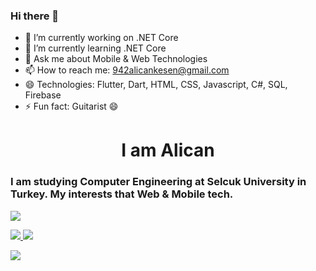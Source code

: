 ### Hi there 👋

<!--
**kesenalican/kesenalican** is a ✨ _special_ ✨ repository because its `README.md` (this file) appears on your GitHub profile.

Here are some ideas to get you started:
-->
- 🔭 I’m currently working on .NET Core
- 🌱 I’m currently learning .NET Core
- 💬 Ask me about Mobile & Web Technologies
- 📫 How to reach me: 942alicankesen@gmail.com
- 😄 Technologies: Flutter, Dart, HTML, CSS, Javascript, C#, SQL, Firebase
- ⚡ Fun fact: Guitarist 😄
<h1 align="center"> I am Alican </h1>

<h3 align=”center”> I am studying Computer Engineering at Selcuk University in Turkey. My interests that Web & Mobile tech. </h3>
<p align=”center”>
<img src=”https://hackster.imgix.net/uploads/attachments/1097058/Dino_non-birthday_version-1.gif?auto=compress&gifq=35&w=680&h=510&fit=max" width=”500" height=”150" />
</p>

<p align=”center”>
<a href= “https://twitter.com/KesenAlican">
<img align=”center” src=”https://img.icons8.com/external-justicon-lineal-color-justicon/64/000000/external-twitter-social-media-justicon-lineal-color-justicon.png" />
</a>
<a href= “https://www.linkedin.com/in/alican-kesen/">
<img align=”center” src=”https://img.icons8.com/external-justicon-lineal-color-justicon/64/000000/external-linkedin-social-media-justicon-lineal-color-justicon.png" />
</a>
</p><p align=”center”>
<img src=”https://komarev.com/ghpvc/?username=TaylanCann&label=stalkers&color=grey" />
</p>



